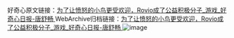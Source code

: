 好奇心原文链接：[为了让愤怒的小鸟更受欢迎，Rovio成了公益积极分子_游戏_好奇心日报-唐舒畅 ](https://www.qdaily.com/articles/11541.html)
WebArchive归档链接：[为了让愤怒的小鸟更受欢迎，Rovio成了公益积极分子_游戏_好奇心日报-唐舒畅 ](http://web.archive.org/web/20190623170711/https://www.qdaily.com/articles/11541.html)
![image](http://ww3.sinaimg.cn/large/007d5XDply1g3wabp7uqrj30u02u9b29)